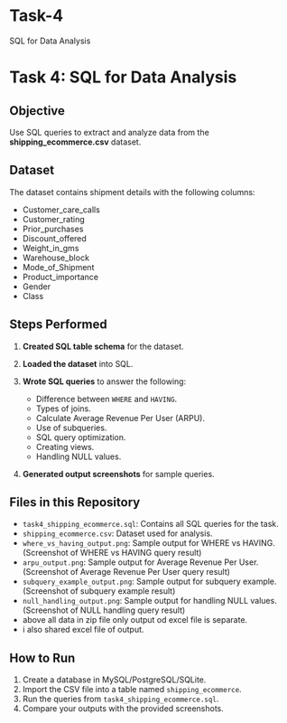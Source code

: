 # Task-4
SQL for Data Analysis

# Task 4: SQL for Data Analysis

## Objective
Use SQL queries to extract and analyze data from the **shipping_ecommerce.csv** dataset.

## Dataset
The dataset contains shipment details with the following columns:
- Customer_care_calls
- Customer_rating
- Prior_purchases
- Discount_offered
- Weight_in_gms
- Warehouse_block
- Mode_of_Shipment
- Product_importance
- Gender
- Class

## Steps Performed
1. **Created SQL table schema** for the dataset.
2. **Loaded the dataset** into SQL.
3. **Wrote SQL queries** to answer the following:
   - Difference between `WHERE` and `HAVING`.
   - Types of joins.
   - Calculate Average Revenue Per User (ARPU).
   - Use of subqueries.
   - SQL query optimization.
   - Creating views.
   - Handling NULL values.

4. **Generated output screenshots** for sample queries.

## Files in this Repository
- `task4_shipping_ecommerce.sql`: Contains all SQL queries for the task.
- `shipping_ecommerce.csv`: Dataset used for analysis.
- `where_vs_having_output.png`: Sample output for WHERE vs HAVING.(Screenshot of WHERE vs HAVING query result)
- `arpu_output.png`: Sample output for Average Revenue Per User.(Screenshot of Average Revenue Per User query result)
- `subquery_example_output.png`: Sample output for subquery example. (Screenshot of subquery example result)
- `null_handling_output.png`: Sample output for handling NULL values.(Screenshot of NULL handling query result)
- above all data in zip file only output od excel file is separate.
- i also shared excel file of output.


## How to Run
1. Create a database in MySQL/PostgreSQL/SQLite.
2. Import the CSV file into a table named `shipping_ecommerce`.
3. Run the queries from `task4_shipping_ecommerce.sql`.
4. Compare your outputs with the provided screenshots.



